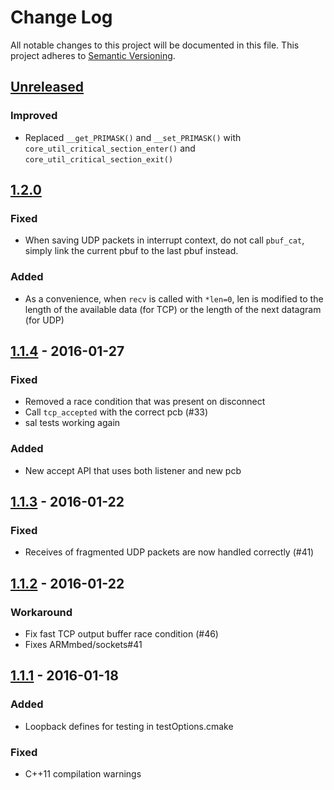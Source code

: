 # Change Log
All notable changes to this project will be documented in this file.
This project adheres to [Semantic Versioning](http://semver.org/).

## [Unreleased]
### Improved
- Replaced `__get_PRIMASK()` and `__set_PRIMASK()` with `core_util_critical_section_enter()` and `core_util_critical_section_exit()`

## [1.2.0]
### Fixed
- When saving UDP packets in interrupt context, do not call `pbuf_cat`, simply link the current pbuf to the last pbuf instead.
### Added
- As a convenience, when `recv` is called with `*len=0`, len is modified to the length of the available data (for TCP) or the length of the next datagram (for UDP)

## [1.1.4] - 2016-01-27
### Fixed
- Removed a race condition that was present on disconnect
- Call ```tcp_accepted``` with the correct pcb (#33)
- sal tests working again
### Added
- New accept API that uses both listener and new pcb
## [1.1.3] - 2016-01-22
### Fixed
- Receives of fragmented UDP packets are now handled correctly (#41)

## [1.1.2] - 2016-01-22
### Workaround
- Fix fast TCP output buffer race condition (#46)
- Fixes ARMmbed/sockets#41

## [1.1.1] - 2016-01-18
### Added
- Loopback defines for testing in testOptions.cmake

### Fixed
- C++11 compilation warnings

[Unreleased]: https://github.com/ARMmbed/sal-stack-lwip/compare/v1.2.0...HEAD
[1.2.0]: https://github.com/ARMmbed/sal-stack-lwip/compare/v1.1.4...v1.2.0
[1.1.4]: https://github.com/ARMmbed/sal-stack-lwip/compare/v1.1.3...v1.1.4
[1.1.3]: https://github.com/ARMmbed/sal-stack-lwip/compare/v1.1.2...v1.1.3
[1.1.2]: https://github.com/ARMmbed/sal-stack-lwip/compare/v1.1.1...v1.1.2
[1.1.1]: https://github.com/ARMmbed/sal-stack-lwip/compare/v1.1.0...v1.1.1
